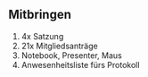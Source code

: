## Mitbringen
1. 4x Satzung
2. 21x Mitgliedsanträge
3. Notebook, Presenter, Maus
4. Anwesenheitsliste fürs Protokoll
